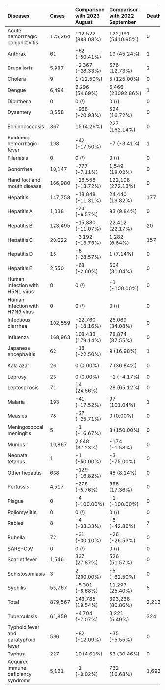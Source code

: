 | Diseases                            | Cases   | Comparison with 2023 August   | Comparison with 2022 September   | Deaths   | Comparison with 2023 August   | Comparison with 2022 September   |
|:------------------------------------|:--------|:------------------------------|:---------------------------------|:---------|:------------------------------|:---------------------------------|
| Acute hemorrhagic conjunctivitis    | 125,264 | 112,522 (883.08%)             | 122,991 (5410.95%)               | 0        | 0 (/)                         | 0 (/)                            |
| Anthrax                             | 61      | -62 (-50.41%)                 | 19 (45.24%)                      | 1        | 1 (/)                         | 1 (/)                            |
| Brucellosis                         | 5,987   | -2,367 (-28.33%)              | 676 (12.73%)                     | 2        | 2 (/)                         | 2 (/)                            |
| Cholera                             | 9       | 1 (12.50%)                    | 5 (125.00%)                      | 0        | 0 (/)                         | 0 (/)                            |
| Dengue                              | 6,494   | 2,296 (54.69%)                | 6,466 (23092.86%)                | 1        | 1 (/)                         | 1 (/)                            |
| Diphtheria                          | 0       | 0 (/)                         | 0 (/)                            | 0        | 0 (/)                         | 0 (/)                            |
| Dysentery                           | 3,658   | -968 (-20.93%)                | 524 (16.72%)                     | 0        | 0 (/)                         | 0 (/)                            |
| Echinococcosis                      | 367     | 15 (4.26%)                    | 227 (162.14%)                    | 0        | 0 (/)                         | 0 (/)                            |
| Epidemic hemorrhagic fever          | 198     | -42 (-17.50%)                 | -7 (-3.41%)                      | 1        | 1 (/)                         | 1 (/)                            |
| Filariasis                          | 0       | 0 (/)                         | 0 (/)                            | 0        | 0 (/)                         | 0 (/)                            |
| Gonorrhea                           | 10,147  | -777 (-7.11%)                 | 1,549 (18.02%)                   | 0        | 0 (/)                         | 0 (/)                            |
| Hand foot and mouth disease         | 166,980 | -26,558 (-13.72%)             | 122,108 (272.13%)                | 0        | 0 (/)                         | -1 (-100.00%)                    |
| Hepatitis                           | 147,758 | -18,848 (-11.31%)             | 24,440 (19.82%)                  | 177      | -13 (-6.84%)                  | 105 (145.83%)                    |
| Hepatitis A                         | 1,038   | -73 (-6.57%)                  | 93 (9.84%)                       | 0        | 0 (/)                         | -1 (-100.00%)                    |
| Hepatitis B                         | 123,495 | -15,380 (-11.07%)             | 22,412 (22.17%)                  | 20       | -2 (-9.09%)                   | -15 (-42.86%)                    |
| Hepatitis C                         | 20,022  | -3,192 (-13.75%)              | 1,282 (6.84%)                    | 157      | -10 (-5.99%)                  | 122 (348.57%)                    |
| Hepatitis D                         | 15      | -6 (-28.57%)                  | 1 (7.14%)                        | 0        | 0 (/)                         | 0 (/)                            |
| Hepatitis E                         | 2,550   | -68 (-2.60%)                  | 604 (31.04%)                     | 0        | -1 (-100.00%)                 | 0 (/)                            |
| Human infection with H5N1 virus     | 0       | 0 (/)                         | -1 (-100.00%)                    | 0        | 0 (/)                         | 0 (/)                            |
| Human infection with H7N9 virus     | 0       | 0 (/)                         | 0 (/)                            | 0        | 0 (/)                         | 0 (/)                            |
| Infectious diarrhea                 | 102,559 | -22,760 (-18.16%)             | 26,069 (34.08%)                  | 0        | 0 (/)                         | -2 (-100.00%)                    |
| Influenza                           | 168,963 | 108,433 (179.14%)             | 78,874 (87.55%)                  | 0        | 0 (/)                         | 0 (/)                            |
| Japanese encephalitis               | 62      | -18 (-22.50%)                 | 9 (16.98%)                       | 1        | 0 (0.00%)                     | 0 (0.00%)                        |
| Kala azar                           | 26      | 0 (0.00%)                     | 7 (36.84%)                       | 0        | -1 (-100.00%)                 | 0 (/)                            |
| Leprosy                             | 23      | 0 (0.00%)                     | -1 (-4.17%)                      | 0        | 0 (/)                         | 0 (/)                            |
| Leptospirosis                       | 71      | 14 (24.56%)                   | 28 (65.12%)                      | 0        | 0 (/)                         | -2 (-100.00%)                    |
| Malaria                             | 193     | -41 (-17.52%)                 | 97 (101.04%)                     | 1        | -1 (-50.00%)                  | -1 (-50.00%)                     |
| Measles                             | 78      | -27 (-25.71%)                 | 0 (0.00%)                        | 0        | 0 (/)                         | 0 (/)                            |
| Meningococcal meningitis            | 5       | -1 (-16.67%)                  | 3 (150.00%)                      | 0        | 0 (/)                         | 0 (/)                            |
| Mumps                               | 10,867  | 2,948 (37.23%)                | -174 (-1.58%)                    | 0        | 0 (/)                         | 0 (/)                            |
| Neonatal tetanus                    | 1       | -1 (-50.00%)                  | -3 (-75.00%)                     | 0        | 0 (/)                         | 0 (/)                            |
| Other hepatitis                     | 638     | -129 (-16.82%)                | 48 (8.14%)                       | 0        | 0 (/)                         | -1 (-100.00%)                    |
| Pertussis                           | 4,517   | -276 (-5.76%)                 | 668 (17.36%)                     | 0        | -1 (-100.00%)                 | 0 (/)                            |
| Plague                              | 0       | -4 (-100.00%)                 | -1 (-100.00%)                    | 0        | -1 (-100.00%)                 | -1 (-100.00%)                    |
| Poliomyelitis                       | 0       | 0 (/)                         | 0 (/)                            | 0        | 0 (/)                         | 0 (/)                            |
| Rabies                              | 8       | -4 (-33.33%)                  | -6 (-42.86%)                     | 7        | -1 (-12.50%)                  | -1 (-12.50%)                     |
| Rubella                             | 72      | -31 (-30.10%)                 | -26 (-26.53%)                    | 0        | 0 (/)                         | 0 (/)                            |
| SARS-CoV                            | 0       | 0 (/)                         | 0 (/)                            | 0        | 0 (/)                         | 0 (/)                            |
| Scarlet fever                       | 1,546   | 337 (27.87%)                  | 526 (51.57%)                     | 0        | 0 (/)                         | 0 (/)                            |
| Schistosomiasis                     | 3       | 2 (200.00%)                   | -5 (-62.50%)                     | 0        | 0 (/)                         | 0 (/)                            |
| Syphilis                            | 55,767  | -5,301 (-8.68%)               | 11,297 (25.40%)                  | 5        | 2 (66.67%)                    | -4 (-44.44%)                     |
| Total                               | 879,567 | 143,785 (19.54%)              | 393,238 (80.86%)                 | 2,213    | -187 (-7.79%)                 | -79 (-3.45%)                     |
| Tuberculosis                        | 61,859  | -4,704 (-7.07%)               | 3,221 (5.49%)                    | 324      | 21 (6.93%)                    | -23 (-6.63%)                     |
| Typhoid fever and paratyphoid fever | 596     | -82 (-12.09%)                 | -35 (-5.55%)                     | 0        | 0 (/)                         | 0 (/)                            |
| Typhus                              | 227     | 10 (4.61%)                    | 53 (30.46%)                      | 0        | 0 (/)                         | 0 (/)                            |
| Acquired immune deficiency syndrome | 5,121   | -1 (-0.02%)                   | 732 (16.68%)                     | 1,693    | -197 (-10.42%)                | -154 (-8.34%)                    |